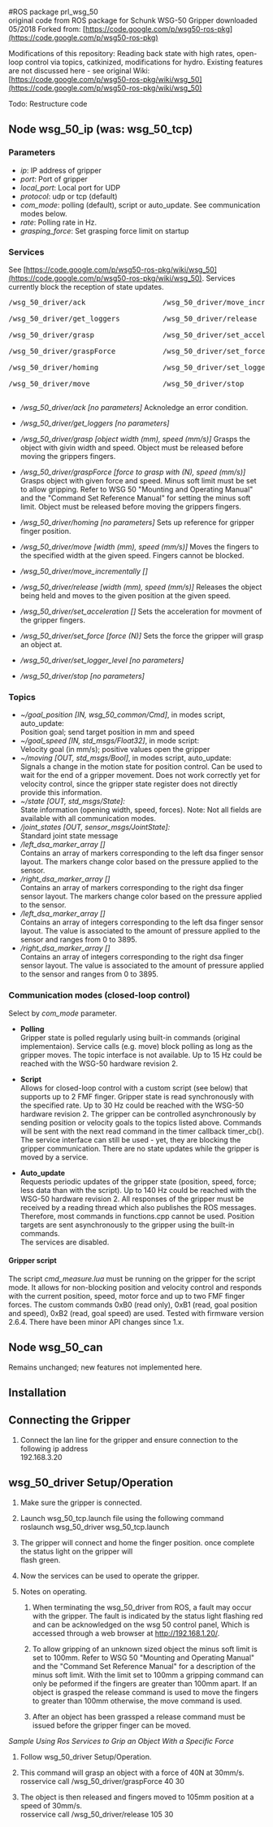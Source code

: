 #ROS package prl_wsg_50 <br/>
original code from ROS package for Schunk WSG-50 Gripper downloaded 05/2018
Forked from: [https://code.google.com/p/wsg50-ros-pkg](https://code.google.com/p/wsg50-ros-pkg)

Modifications of this repository:
Reading back state with high rates, open-loop control via topics, catkinized, modifications for hydro.
Existing features are not discussed here - see original Wiki: [https://code.google.com/p/wsg50-ros-pkg/wiki/wsg_50](https://code.google.com/p/wsg50-ros-pkg/wiki/wsg_50)

Todo: Restructure code


## Node wsg\_50\_ip (was: wsg\_50_tcp)

### Parameters
* *ip*: IP address of gripper
* *port*: Port of gripper
* *local_port*: Local port for UDP
* *protocol*: udp or tcp (default)
* *com_mode*: polling (default), script or auto_update. See communication modes below.
* *rate*: Polling rate in Hz.
* *grasping_force*: Set grasping force limit on startup


### Services
See [https://code.google.com/p/wsg50-ros-pkg/wiki/wsg_50](https://code.google.com/p/wsg50-ros-pkg/wiki/wsg_50). Services currently block the reception of state updates.
<pre>
/wsg_50_driver/ack                  /wsg_50_driver/move_incrementally <br/>
/wsg_50_driver/get_loggers          /wsg_50_driver/release<br/>
/wsg_50_driver/grasp                /wsg_50_driver/set_acceleration<br/>
/wsg_50_driver/graspForce           /wsg_50_driver/set_force<br/>
/wsg_50_driver/homing               /wsg_50_driver/set_logger_level<br/>
/wsg_50_driver/move                 /wsg_50_driver/stop<br/>
</pre>

* */wsg_50_driver/ack [no parameters]* 
	Acknoledge an error condition.

* */wsg_50_driver/get_loggers [no parameters]*
	
* */wsg_50_driver/grasp [object width (mm), speed (mm/s)]*
	Grasps the object with givin width and speed. Object must be released before moving
	the grippers fingers.

* */wsg_50_driver/graspForce [force to grasp with (N), speed (mm/s)]*
	Grasps object with given force and speed. Minus soft limit must be set to allow gripping.
	Refer to WSG 50 "Mounting and Operating Manual" and the "Command Set Reference Manual" 
	for setting the minus soft limit. Object must be released before moving
	the grippers fingers.

* */wsg_50_driver/homing [no parameters]*
	Sets up reference for gripper finger position.

* */wsg_50_driver/move [width (mm), speed (mm/s)]*
	Moves the fingers to the specified width at the given speed. Fingers cannot be blocked.

* */wsg_50_driver/move_incrementally []*

* */wsg_50_driver/release [width (mm), speed (mm/s)]*
	Releases the object being held and moves to the given position at the given speed.

* */wsg_50_driver/set_acceleration []*
	Sets the acceleration for movment of the gripper fingers.

* */wsg_50_driver/set_force [force (N)]*
	Sets the force the gripper will grasp an object at.

* */wsg_50_driver/set_logger_level [no parameters]*

* */wsg_50_driver/stop [no parameters]*

### Topics
* *~/goal\_position [IN, wsg_50_common/Cmd]*, in modes script, auto_update:<br/>
Position goal; send target position in mm and speed
* *~/goal\_speed [IN, std_msgs/Float32]*, in mode script:<br/>
Velocity goal (in mm/s); positive values open the gripper
* *~/moving [OUT, std_msgs/Bool]*, in modes script, auto_update:<br/>
Signals a change in the motion state for position control. Can be used to wait for the end of a gripper movement. Does not work correctly yet for velocity control, since the gripper state register does not directly provide this information.
* *~/state [OUT, std_msgs/State]:*<br/>
State information (opening width, speed, forces). Note: Not all fields are available with all communication modes.
* */joint_states [OUT, sensor_msgs/JointState]:*<br/>
Standard joint state message
* */left_dsa_marker_array []*<br/>
	Contains an array of markers corresponding to the left dsa finger sensor layout. The markers change
	color based on the pressure applied to the sensor.  
* */right_dsa_marker_array []*<br/>
	Contains an array of markers corresponding to the right dsa finger sensor layout. The markers change
	color based on the pressure applied to the sensor. 
* */left_dsa_marker_array []*<br/>
	Contains an array of integers corresponding to the left dsa finger sensor layout. The value is associated to the amount of pressure applied to the sensor and ranges from 0 to 3895. 
* */right_dsa_marker_array []*<br/>
	Contains an array of integers corresponding to the right dsa finger sensor layout. The value is associated to the amount of pressure applied to the sensor and ranges from 0 to 3895.



### Communication modes (closed-loop control)
Select by *com_mode* parameter.

* **Polling**<br />
Gripper state is polled regularly using built-in commands (original implementaion). Service calls (e.g. move) block polling as long as the gripper moves. The topic interface is not available. Up to 15 Hz could be reached with the WSG-50 hardware revision 2.

* **Script**<br />
Allows for closed-loop control with a custom script (see below) that supports up to 2 FMF finger. Gripper state is read synchronously with the specified rate. Up to 30 Hz could be reached with the WSG-50 hardware revision 2. The gripper can be controlled asynchronously by sending position or velocity goals to the topics listed above. Commands will be sent with the next read command in the timer callback timer_cb().<br />
The service interface can still be used - yet, they are blocking the gripper communication. There are no state updates while the gripper is moved by a service. 

* **Auto_update**<br>
Requests periodic updates of the gripper state (position, speed, force; less data than with the script). Up to 140 Hz could be reached with the WSG-50 hardware revision 2. All responses of the gripper must be received by a reading thread which also publishes the ROS messages. Therefore, most commands in functions.cpp cannot be used. Position targets are sent asynchronously to the gripper using the built-in commands.<br />
The services are disabled.

#### Gripper script
The script *cmd_measure.lua* must be running on the gripper for the script mode. It allows for non-blocking position and velocity control and responds with the current position, speed, motor force and up to two FMF finger forces. The custom commands 0xB0 (read only), 0xB1 (read, goal position and speed), 0xB2 (read, goal speed) are used. Tested with firmware version 2.6.4. There have been minor API changes since 1.x.


## Node wsg\_50_can

Remains unchanged; new features not implemented here. 

## Installation 

## Connecting the Gripper

1. Connect the lan line for the gripper and ensure connection to the following ip address <br />
   192.168.3.20

## wsg_50_driver Setup/Operation 
1. Make sure the gripper is connected.

2. Launch wsg_50_tcp.launch file using the following command<br />
	roslaunch wsg_50_driver wsg_50_tcp.launch 

3. The gripper will connect and home the finger position. once complete the status light on the gripper will 	
   flash green.

4. Now the services can be used to operate the gripper.

5. Notes on operating.
	1. When terminating the wsg_50_driver from ROS, a fault may occur with the gripper. The fault is indicated 
	   by the status light flashing red and can be acknowledged on the wsg 50 control panel, Which is accessed through a web browser at http://192.168.1.20/.

	2. To allow gripping of an unknown sized object the minus soft limit is set to 100mm. Refer to WSG 50 
	   "Mounting and Operating Manual" and the "Command Set Reference Manual" for a description of the minus soft limit. With the limit set to 100mm a gripping command can only be peformed if the fingers are greater than 100mm apart. If an object is grasped the release command is used to move the fingers to greater than 100mm otherwise, the move command is used.

	3. After an object has been grassped a release command must be issued before the gripper finger can be moved.

*Sample Using Ros Services to Grip an Object With a Specific Force*
1. Follow wsg_50_driver Setup/Operation.

2. This command will grasp an object with a force of 40N at 30mm/s. <br />
   rosservice call /wsg_50_driver/graspForce 40 30

3. The object is then released and fingers moved to 105mm position at a speed of 30mm/s. <br />
   rosservice call /wsg_50_driver/release 105 30

